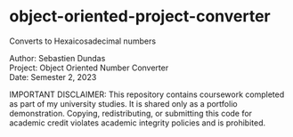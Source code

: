 # object-oriented-project-converter
Converts to Hexaicosadecimal numbers

Author: Sebastien Dundas  
Project: Object Oriented Number Converter   
Date: Semester 2, 2023  

IMPORTANT DISCLAIMER: This repository contains coursework completed as part of my university studies.
It is shared only as a portfolio demonstration.
Copying, redistributing, or submitting this code for academic credit violates academic integrity policies and is prohibited.
